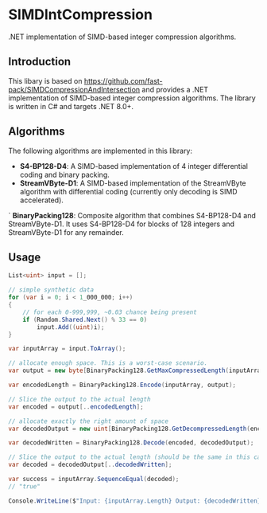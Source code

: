 # SIMDIntCompression
 .NET implementation of SIMD-based integer compression algorithms.

## Introduction
This libary is based on https://github.com/fast-pack/SIMDCompressionAndIntersection and provides a .NET implementation of SIMD-based integer compression algorithms. The library is written in C# and targets .NET 8.0+.

## Algorithms
The following algorithms are implemented in this library:

- **S4-BP128-D4**: A SIMD-based implementation of 4 integer differential coding and binary packing.
- **StreamVByte-D1**: A SIMD-based implementation of the StreamVByte algorithm with differential coding (currently only decoding is SIMD accelerated).

` **BinaryPacking128**: Composite algorithm that combines S4-BP128-D4 and StreamVByte-D1. It uses S4-BP128-D4 for blocks of 128 integers and StreamVByte-D1 for any remainder.

## Usage
```csharp
List<uint> input = [];

// simple synthetic data
for (var i = 0; i < 1_000_000; i++)
{
    // for each 0-999,999, ~0.03 chance being present 
    if (Random.Shared.Next() % 33 == 0)
        input.Add((uint)i);
}

var inputArray = input.ToArray();

// allocate enough space. This is a worst-case scenario.
var output = new byte[BinaryPacking128.GetMaxCompressedLength(inputArray)];

var encodedLength = BinaryPacking128.Encode(inputArray, output);

// Slice the output to the actual length
var encoded = output[..encodedLength];

// allocate exactly the right amount of space
var decodedOutput = new uint[BinaryPacking128.GetDecompressedLength(encoded)];

var decodedWritten = BinaryPacking128.Decode(encoded, decodedOutput);

// Slice the output to the actual length (should be the same in this case)
var decoded = decodedOutput[..decodedWritten];

var success = inputArray.SequenceEqual(decoded);
// "true"

Console.WriteLine($"Input: {inputArray.Length} Output: {decodedWritten} Success: {success}");
```